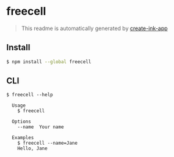 # freecell

> This readme is automatically generated by [create-ink-app](https://github.com/vadimdemedes/create-ink-app)


## Install

```bash
$ npm install --global freecell
```


## CLI

```
$ freecell --help

  Usage
    $ freecell

  Options
    --name  Your name

  Examples
    $ freecell --name=Jane
    Hello, Jane
```

